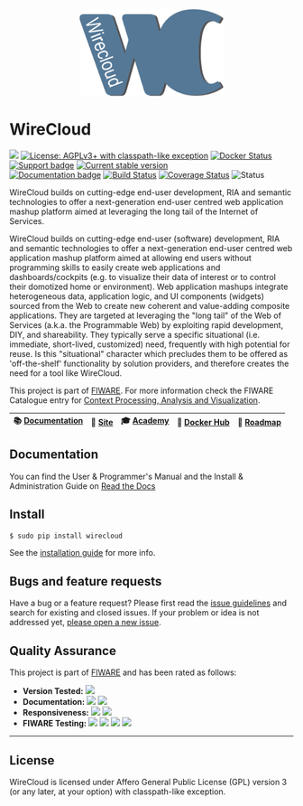 <p align="center">
    <a href="http://conwet.fi.upm.es/wirecloud">
        <img width="256" src="src/wirecloud/defaulttheme/static/images/logos/wc1.png">
    </a>
</p>

# WireCloud

[![](https://nexus.lab.fiware.org/repository/raw/public/badges/chapters/visualization.svg)](https://www.fiware.org/developers/catalogue/)
[![License: AGPLv3+ with classpath-like exception](https://img.shields.io/badge/License-AGPLv3+%20with%20classpath--like%20exception-blue.svg)](./LICENSE)
[![Docker Status](https://img.shields.io/docker/pulls/fiware/wirecloud.svg)](https://hub.docker.com/r/fiware/wirecloud/)
[![Support badge](https://img.shields.io/badge/tag-fiware--wirecloud-orange.svg?logo=stackoverflow)](https://stackoverflow.com/questions/tagged/fiware-wirecloud)
[![Current stable version](https://img.shields.io/pypi/v/wirecloud.svg)](https://pypi.python.org/pypi/wirecloud)
<br/>
[![Documentation badge](https://img.shields.io/readthedocs/wirecloud.svg)](http://wirecloud.readthedocs.org/en/latest/)
[![Build Status](https://travis-ci.org/Wirecloud/wirecloud.svg?branch=develop)](https://travis-ci.org/Wirecloud/wirecloud)
[![Coverage Status](https://coveralls.io/repos/github/Wirecloud/wirecloud/badge.svg?branch=develop)](https://coveralls.io/github/Wirecloud/wirecloud?branch=develop)
![Status](https://nexus.lab.fiware.org/static/badges/statuses/wirecloud.svg)

WireCloud builds on cutting-edge end-user development, RIA and semantic
technologies to offer a next-generation end-user centred web application mashup
platform aimed at leveraging the long tail of the Internet of Services.

WireCloud builds on cutting-edge end-user (software) development, RIA and
semantic technologies to offer a next-generation end-user centred web
application mashup platform aimed at allowing end users without programming
skills to easily create web applications and dashboards/cockpits (e.g. to
visualize their data of interest or to control their domotized home or
environment). Web application mashups integrate heterogeneous data, application
logic, and UI components (widgets) sourced from the Web to create new coherent
and value-adding composite applications. They are targeted at leveraging the
"long tail" of the Web of Services (a.k.a. the Programmable Web) by exploiting
rapid development, DIY, and shareability. They typically serve a specific
situational (i.e. immediate, short-lived, customized) need, frequently with high
potential for reuse. Is this "situational" character which precludes them to be
offered as 'off-the-shelf' functionality by solution providers, and therefore
creates the need for a tool like WireCloud.

This project is part of [FIWARE](https://www.fiware.org/). For more information
check the FIWARE Catalogue entry for
[Context Processing, Analysis and Visualization](https://github.com/Fiware/catalogue/tree/master/processing).

| :books: [Documentation](https://wirecloud.rtfd.io/) | :page_facing_up: [Site](https://conwet.fi.upm.es/wirecloud) | :mortar_board: [Academy](https://fiware-academy.readthedocs.io/en/latest/processing/wirecloud) | :whale: [Docker Hub](https://hub.docker.com/r/fiware/wirecloud/) | :dart: [Roadmap](roadmap.md) |
|---|---|---|---|---|


## Documentation

You can find the User & Programmer's Manual and the Install & Administration
Guide on [Read the Docs](https://wirecloud.readthedocs.io)

## Install

```console
$ sudo pip install wirecloud
```

See the
[installation guide](https://wirecloud.readthedocs.io/en/stable/installation_guide/)
for more info.

## Bugs and feature requests

Have a bug or a feature request? Please first read the
[issue guidelines](CONTRIBUTING.md#using-the-issue-tracker) and search for
existing and closed issues. If your problem or idea is not addressed yet,
[please open a new issue](https://github.com/Wirecloud/wirecloud/issues/new).

## Quality Assurance

This project is part of [FIWARE](https://fiware.org/) and has been rated as
follows:

-   **Version Tested:**
    ![ ](https://img.shields.io/badge/dynamic/json.svg?label=Version&url=https://fiware.github.io/catalogue/json/wirecloud.json&query=$.version&colorB=blue)
-   **Documentation:**
    ![ ](https://img.shields.io/badge/dynamic/json.svg?label=Completeness&url=https://fiware.github.io/catalogue/json/wirecloud.json&query=$.docCompleteness&colorB=blue)
    ![ ](https://img.shields.io/badge/dynamic/json.svg?label=Usability&url=https://fiware.github.io/catalogue/json/wirecloud.json&query=$.docSoundness&colorB=blue)
-   **Responsiveness:**
    ![ ](https://img.shields.io/badge/dynamic/json.svg?label=Time%20to%20Respond&url=https://fiware.github.io/catalogue/json/wirecloud.json&query=$.timeToCharge&colorB=blue)
    ![ ](https://img.shields.io/badge/dynamic/json.svg?label=Time%20to%20Fix&url=https://fiware.github.io/catalogue/json/wirecloud.json&query=$.timeToFix&colorB=blue)
-   **FIWARE Testing:**
    ![ ](https://img.shields.io/badge/dynamic/json.svg?label=Tests%20Passed&url=https://fiware.github.io/catalogue/json/wirecloud.json&query=$.failureRate&colorB=blue)
    ![ ](https://img.shields.io/badge/dynamic/json.svg?label=Scalability&url=https://fiware.github.io/catalogue/json/wirecloud.json&query=$.scalability&colorB=blue)
    ![ ](https://img.shields.io/badge/dynamic/json.svg?label=Performance&url=https://fiware.github.io/catalogue/json/wirecloud.json&query=$.performance&colorB=blue)
    ![ ](https://img.shields.io/badge/dynamic/json.svg?label=Stability&url=https://fiware.github.io/catalogue/json/wirecloud.json&query=$.stability&colorB=blue)

---

## License

WireCloud is licensed under Affero General Public License (GPL) version 3 (or
any later, at your option) with classpath-like exception.
